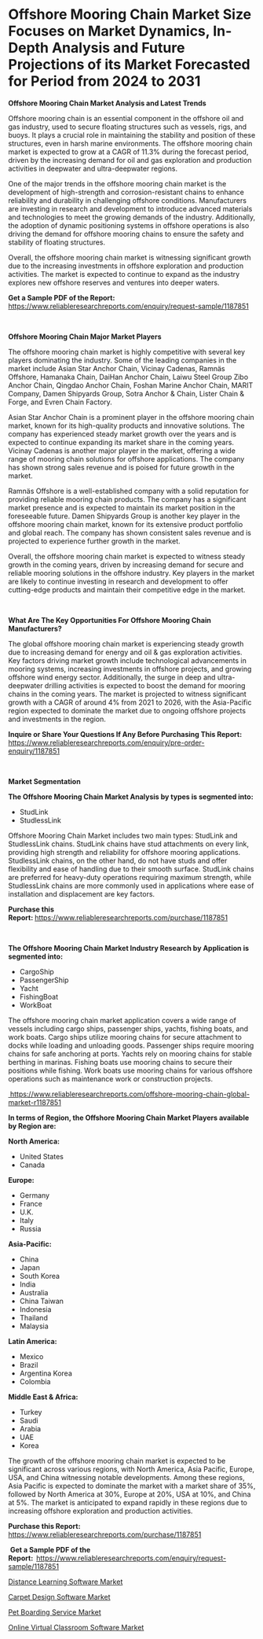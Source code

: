 <p><h1>Offshore Mooring Chain Market Size Focuses on Market Dynamics, In-Depth Analysis and Future Projections of its Market Forecasted for Period from 2024 to 2031</h1></p><p><strong>Offshore Mooring Chain Market Analysis and Latest Trends</strong></p>
<p><p>Offshore mooring chain is an essential component in the offshore oil and gas industry, used to secure floating structures such as vessels, rigs, and buoys. It plays a crucial role in maintaining the stability and position of these structures, even in harsh marine environments. The offshore mooring chain market is expected to grow at a CAGR of 11.3% during the forecast period, driven by the increasing demand for oil and gas exploration and production activities in deepwater and ultra-deepwater regions.</p><p>One of the major trends in the offshore mooring chain market is the development of high-strength and corrosion-resistant chains to enhance reliability and durability in challenging offshore conditions. Manufacturers are investing in research and development to introduce advanced materials and technologies to meet the growing demands of the industry. Additionally, the adoption of dynamic positioning systems in offshore operations is also driving the demand for offshore mooring chains to ensure the safety and stability of floating structures.</p><p>Overall, the offshore mooring chain market is witnessing significant growth due to the increasing investments in offshore exploration and production activities. The market is expected to continue to expand as the industry explores new offshore reserves and ventures into deeper waters.</p></p>
<p><strong>Get a Sample PDF of the Report:&nbsp;</strong> <a href="https://www.reliableresearchreports.com/enquiry/request-sample/1187851">https://www.reliableresearchreports.com/enquiry/request-sample/1187851</a></p>
<p>&nbsp;</p>
<p><strong>Offshore Mooring Chain Major Market Players</strong></p>
<p><p>The offshore mooring chain market is highly competitive with several key players dominating the industry. Some of the leading companies in the market include Asian Star Anchor Chain, Vicinay Cadenas, Ramnäs Offshore, Hamanaka Chain, DaiHan Anchor Chain, Laiwu Steel Group Zibo Anchor Chain, Qingdao Anchor Chain, Foshan Marine Anchor Chain, MARIT Company, Damen Shipyards Group, Sotra Anchor & Chain, Lister Chain & Forge, and Evren Chain Factory.</p><p>Asian Star Anchor Chain is a prominent player in the offshore mooring chain market, known for its high-quality products and innovative solutions. The company has experienced steady market growth over the years and is expected to continue expanding its market share in the coming years. Vicinay Cadenas is another major player in the market, offering a wide range of mooring chain solutions for offshore applications. The company has shown strong sales revenue and is poised for future growth in the market.</p><p>Ramnäs Offshore is a well-established company with a solid reputation for providing reliable mooring chain products. The company has a significant market presence and is expected to maintain its market position in the foreseeable future. Damen Shipyards Group is another key player in the offshore mooring chain market, known for its extensive product portfolio and global reach. The company has shown consistent sales revenue and is projected to experience further growth in the market.</p><p>Overall, the offshore mooring chain market is expected to witness steady growth in the coming years, driven by increasing demand for secure and reliable mooring solutions in the offshore industry. Key players in the market are likely to continue investing in research and development to offer cutting-edge products and maintain their competitive edge in the market.</p></p>
<p>&nbsp;</p>
<p><strong>What Are The Key Opportunities For Offshore Mooring Chain Manufacturers?</strong></p>
<p><p>The global offshore mooring chain market is experiencing steady growth due to increasing demand for energy and oil & gas exploration activities. Key factors driving market growth include technological advancements in mooring systems, increasing investments in offshore projects, and growing offshore wind energy sector. Additionally, the surge in deep and ultra-deepwater drilling activities is expected to boost the demand for mooring chains in the coming years. The market is projected to witness significant growth with a CAGR of around 4% from 2021 to 2026, with the Asia-Pacific region expected to dominate the market due to ongoing offshore projects and investments in the region.</p></p>
<p><strong>Inquire or Share Your Questions If Any Before Purchasing This Report:</strong> <a href="https://www.reliableresearchreports.com/enquiry/pre-order-enquiry/1187851">https://www.reliableresearchreports.com/enquiry/pre-order-enquiry/1187851</a></p>
<p>&nbsp;</p>
<p><strong>Market Segmentation</strong></p>
<p><strong>The Offshore Mooring Chain Market Analysis by types is segmented into:</strong></p>
<p><ul><li>StudLink</li><li>StudlessLink</li></ul></p>
<p><p>Offshore Mooring Chain Market includes two main types: StudLink and StudlessLink chains. StudLink chains have stud attachments on every link, providing high strength and reliability for offshore mooring applications. StudlessLink chains, on the other hand, do not have studs and offer flexibility and ease of handling due to their smooth surface. StudLink chains are preferred for heavy-duty operations requiring maximum strength, while StudlessLink chains are more commonly used in applications where ease of installation and displacement are key factors.</p></p>
<p><strong>Purchase this Report:&nbsp;</strong><a href="https://www.reliableresearchreports.com/purchase/1187851">https://www.reliableresearchreports.com/purchase/1187851</a></p>
<p>&nbsp;</p>
<p><strong>The Offshore Mooring Chain Market Industry Research by Application is segmented into:</strong></p>
<p><ul><li>CargoShip</li><li>PassengerShip</li><li>Yacht</li><li>FishingBoat</li><li>WorkBoat</li></ul></p>
<p><p>The offshore mooring chain market application covers a wide range of vessels including cargo ships, passenger ships, yachts, fishing boats, and work boats. Cargo ships utilize mooring chains for secure attachment to docks while loading and unloading goods. Passenger ships require mooring chains for safe anchoring at ports. Yachts rely on mooring chains for stable berthing in marinas. Fishing boats use mooring chains to secure their positions while fishing. Work boats use mooring chains for various offshore operations such as maintenance work or construction projects.</p></p>
<p><a href="https://www.reliableresearchreports.com/offshore-mooring-chain-global-market-r1187851">&nbsp;https://www.reliableresearchreports.com/offshore-mooring-chain-global-market-r1187851</a></p>
<p><strong>In terms of Region, the Offshore Mooring Chain Market Players available by Region are:</strong></p>
<p>
    <p> <strong> North America: </strong>
        <ul>
            <li>United States</li>
            <li>Canada</li>
        </ul>
        </p> 
    <p> <strong> Europe: </strong>
        <ul>
            <li>Germany</li>
            <li>France</li>
            <li>U.K.</li>
            <li>Italy</li>
            <li>Russia</li>
        </ul>
        </p> 
    <p> <strong> Asia-Pacific: </strong>
        <ul>
            <li>China</li>
            <li>Japan</li>
            <li>South Korea</li>
            <li>India</li>
            <li>Australia</li>
            <li>China Taiwan</li>
            <li>Indonesia</li>
            <li>Thailand</li>
            <li>Malaysia</li>
        </ul>
        </p> 
    <p> <strong> Latin America: </strong>
        <ul>
            <li>Mexico</li>
            <li>Brazil</li>
            <li>Argentina Korea</li>
            <li>Colombia</li>
        </ul>
        </p> 
    <p> <strong> Middle East & Africa: </strong>
        <ul>
            <li>Turkey</li>
            <li>Saudi</li>
            <li>Arabia</li>
            <li>UAE</li>
            <li>Korea</li>
        </ul>
    </p>
    </p>
<p><p>The growth of the offshore mooring chain market is expected to be significant across various regions, with North America, Asia Pacific, Europe, USA, and China witnessing notable developments. Among these regions, Asia Pacific is expected to dominate the market with a market share of 35%, followed by North America at 30%, Europe at 20%, USA at 10%, and China at 5%. The market is anticipated to expand rapidly in these regions due to increasing offshore exploration and production activities.</p></p>
<p><strong>Purchase this Report: </strong><a href="https://www.reliableresearchreports.com/purchase/1187851">https://www.reliableresearchreports.com/purchase/1187851</a></p>
<p>&nbsp;<strong>Get a Sample PDF of the Report:&nbsp;&nbsp;</strong><a href="https://www.reliableresearchreports.com/enquiry/request-sample/1187851">https://www.reliableresearchreports.com/enquiry/request-sample/1187851</a></p>
<p><strong></strong></p>
<p><p><a href="https://github.com/maudAbbott7/Market-Research-Report-List-2/blob/main/distance-learning-software-market.md">Distance Learning Software Market</a></p><p><a href="https://github.com/josesg55/Market-Research-Report-List-4/blob/main/carpet-design-software-market.md">Carpet Design Software Market</a></p><p><a href="https://github.com/mancsybtousav/Market-Research-Report-List-3/blob/main/pet-boarding-service-market.md">Pet Boarding Service Market</a></p><p><a href="https://github.com/MaraKoelpin2023/Market-Research-Report-List-2/blob/main/online-virtual-classroom-software-market.md">Online Virtual Classroom Software Market</a></p></p>